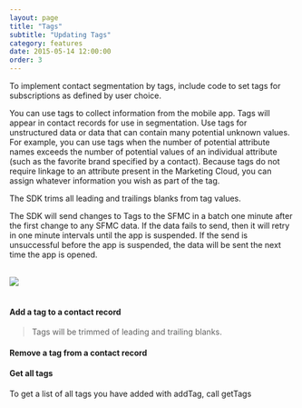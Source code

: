 ```yaml
---
layout: page
title: "Tags"
subtitle: "Updating Tags"
category: features
date: 2015-05-14 12:00:00
order: 3
---
```

To implement contact segmentation by tags, include code to set tags for subscriptions as defined by user choice.

You can use tags to collect information from the mobile app. Tags will appear in contact records for use in segmentation. Use tags for unstructured data or data that can contain many potential unknown values. For example, you can use tags when the number of potential attribute names exceeds the number of potential values of an individual attribute (such as the favorite brand specified by a contact). Because tags do not require linkage to an attribute present in the Marketing Cloud, you can assign whatever information you wish as part of the tag. 

The SDK trims all leading and trailings blanks from tag values.

The SDK will send changes to Tags to the SFMC in a batch one minute after the first change to any SFMC data.  If the data fails to send, then it will retry in one minute intervals until the app is suspended.  If the send is unsuccessful before the app is suspended, the data will be sent the next time the app is opened.

<br/>
 <img class="img-responsive" src="{{ site.baseurl }}/assets/TagsFeatures.png" /><br/>
<br/>

#### Add a tag to a contact record

<script src="https://gist.github.com/sfmc-mobilepushsdk/f2fab0da7a421bab22df.js"></script>

> Tags will be trimmed of leading and trailing blanks.

#### Remove a tag from a contact record

<script src="https://gist.github.com/sfmc-mobilepushsdk/849a4a5a167fce53f4c7.js"></script>

#### Get all tags

To get a list of all tags you have added with addTag, call getTags

<script src="https://gist.github.com/sfmc-mobilepushsdk/fdcd88bdc3f662c5d12a.js"></script>

